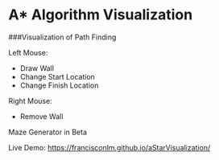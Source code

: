 # A* Algorithm Visualization
###Visualization of Path Finding

Left Mouse: 
- Draw Wall
- Change Start Location
- Change Finish Location

Right Mouse: 
- Remove Wall

Maze Generator in Beta

Live Demo: https://francisconlm.github.io/aStarVisualization/
